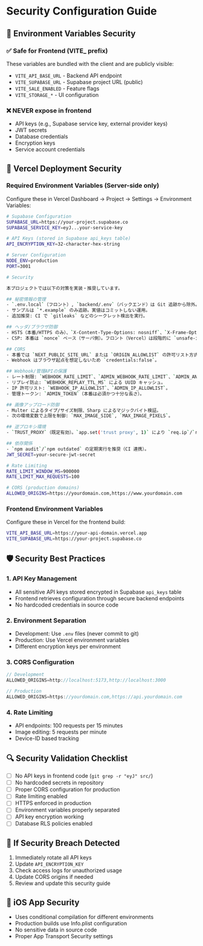 # Security Configuration Guide

## 🔐 Environment Variables Security

### ✅ Safe for Frontend (VITE_ prefix)
These variables are bundled with the client and are publicly visible:
- `VITE_API_BASE_URL` - Backend API endpoint
- `VITE_SUPABASE_URL` - Supabase project URL (public)
- `VITE_SALE_ENABLED` - Feature flags
- `VITE_STORAGE_*` - UI configuration

### ❌ NEVER expose in frontend
- API keys (e.g., Supabase service key, external provider keys)
- JWT secrets
- Database credentials
- Encryption keys
- Service account credentials

## 🚀 Vercel Deployment Security

### Required Environment Variables (Server-side only)
Configure these in Vercel Dashboard → Project → Settings → Environment Variables:

```bash
# Supabase Configuration
SUPABASE_URL=https://your-project.supabase.co
SUPABASE_SERVICE_KEY=eyJ...your-service-key

# API Keys (stored in Supabase api_keys table)
API_ENCRYPTION_KEY=32-character-hex-string

# Server Configuration
NODE_ENV=production
PORT=3001

# Security

本プロジェクトでは以下の対策を実装・推奨しています。

## 秘密情報の管理
- `.env.local`（フロント）, `backend/.env`（バックエンド）は Git 追跡から除外。
- サンプルは `*.example` のみ追跡。実値はコミットしない運用。
- 追加推奨: CI で `gitleaks` などのシークレット検出を実行。

## ヘッダ/ブラウザ防御
- HSTS（本番/HTTPS のみ）、`X-Content-Type-Options: nosniff`、`X-Frame-Options: DENY`、`Referrer-Policy: strict-origin-when-cross-origin` を適用。
- CSP: 本番は `nonce` ベース（サーバ側）。フロント（Vercel）は段階的に `unsafe-inline` を削減予定。

## CORS
- 本番では `NEXT_PUBLIC_SITE_URL` または `ORIGIN_ALLOWLIST` の許可リスト方式。
- Webhook はブラウザ起点を想定しないため `credentials:false`。

## Webhook/管理APIの保護
- レート制限: `WEBHOOK_RATE_LIMIT`、`ADMIN_WEBHOOK_RATE_LIMIT`、`ADMIN_ANALYTICS_RATE_LIMIT`。
- リプレイ防止: `WEBHOOK_REPLAY_TTL_MS` による UUID キャッシュ。
- IP 許可リスト: `WEBHOOK_IP_ALLOWLIST`、`ADMIN_IP_ALLOWLIST`。
- 管理トークン: `ADMIN_TOKEN`（本番は必須かつ十分な長さ）。

## 画像アップロード防御
- Multer によるタイプ/サイズ制限、Sharp によるマジックバイト検証。
- 次の環境変数で上限を制御: `MAX_IMAGE_SIDE`, `MAX_IMAGE_PIXELS`。

## 逆プロキシ環境
- `TRUST_PROXY`（既定有効）。`app.set('trust proxy', 1)` により `req.ip`/`req.secure` を正確に取得。

## 依存関係
- `npm audit`/`npm outdated` の定期実行を推奨（CI 連携）。
JWT_SECRET=your-secure-jwt-secret

# Rate Limiting
RATE_LIMIT_WINDOW_MS=900000
RATE_LIMIT_MAX_REQUESTS=100

# CORS (production domains)
ALLOWED_ORIGINS=https://yourdomain.com,https://www.yourdomain.com
```

### Frontend Environment Variables
Configure these in Vercel for the frontend build:

```bash
VITE_API_BASE_URL=https://your-api-domain.vercel.app
VITE_SUPABASE_URL=https://your-project.supabase.co
```

## 🛡️ Security Best Practices

### 1. API Key Management
- All sensitive API keys stored encrypted in Supabase `api_keys` table
- Frontend retrieves configuration through secure backend endpoints
- No hardcoded credentials in source code

### 2. Environment Separation
- Development: Use `.env` files (never commit to git)
- Production: Use Vercel environment variables
- Different encryption keys per environment

### 3. CORS Configuration
```javascript
// Development
ALLOWED_ORIGINS=http://localhost:5173,http://localhost:3000

// Production
ALLOWED_ORIGINS=https://yourdomain.com,https://api.yourdomain.com
```

### 4. Rate Limiting
- API endpoints: 100 requests per 15 minutes
- Image editing: 5 requests per minute
- Device-ID based tracking

## 🔍 Security Validation Checklist

- [ ] No API keys in frontend code (`git grep -r "eyJ" src/`)
- [ ] No hardcoded secrets in repository
- [ ] Proper CORS configuration for production
- [ ] Rate limiting enabled
- [ ] HTTPS enforced in production
- [ ] Environment variables properly separated
- [ ] API key encryption working
- [ ] Database RLS policies enabled

## 🚨 If Security Breach Detected

1. Immediately rotate all API keys
2. Update `API_ENCRYPTION_KEY`
3. Check access logs for unauthorized usage
4. Update CORS origins if needed
5. Review and update this security guide

## 📱 iOS App Security

- Uses conditional compilation for different environments
- Production builds use Info.plist configuration
- No sensitive data in source code
- Proper App Transport Security settings
